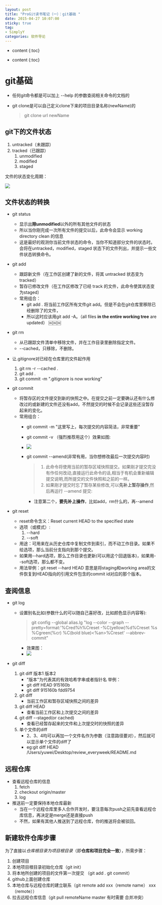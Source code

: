 ```yaml
---
layout: post
title: "ProGit读书笔记（一）：git基础 "
date: 2015-04-27 10:07:00
sticky: true
tag: 
- SimplyY
categories: 软件导论
---
```


* content
{:toc}


* content
{:toc}


# git基础
- 任何git命令都是可以加上 --help 的参数查阅相关命令的文档的

- git clone是可以自己定义clone下来的项目目录名称(newName)的

	> git clone url newName

## git下的文件状态
1. untracked（未跟踪）
2. tracked（已跟踪）
	1. unmodified
	2. modified
	3. staged
	
文件的状态变化周期：

![](https://raw.githubusercontent.com/SimplyY/review_everyweek/master/pro_git/git基础/文件状态变化周期.png)

## 文件状态的转换

- git status
	- 显示出**除unmodified**以外的所有其他文件的状态
	- 所以当你刚完成一次所有文件的提交以后，此命令会显示 working directory clean 的信息
	- 这是最好的观测你当前文件状态的命令，当你不知道部分文件的状态时。会将在untracked，modified，staged 状态下的文件列出，并提示一些文件状态转换命令。

- git add 
	- 跟踪新文件（在工作区创建了新的文件，将其 untracked 状态变为 tracked）
	- 暂存已修改文件（在工作区修改了已经 track 的文件，此命令使其状态变为staged）
 	- 常用组合：
 		- git add . 将当前工作区所有文件git add。但是不会在git仓库里移除已经删除了的文件，
 		- 所以这时应该用git add -A。（all files **in the
           entire working tree** are updated）
￼￼￼
- git rm
	- 从已跟踪文件清单中移除文件，并在工作目录里删除指定文件。
	- --cached，只移除，不删除。
- 让.gitignore对已经在仓库里的文件起作用
	1. git rm -r --cached .
	2. git add .
	3. git commit -m ".gitignore is now working"

- git commit
	- 将暂存区的文件提交到新的快照之中。在提交之前一定要确认还有什么修改过的或新建的文件还没有add，不然提交的时候不会记录这些还没暂存起来的变化。
	- 常用组合：
		- git commit -m "这里写上，每次提交的内容简洁，非常重要"
		- git commit -v （强烈推荐用这个）效果如图:
		- ![](https://raw.githubusercontent.com/SimplyY/review_everyweek/master/pro_git/git基础/git%20commit%20-v%20示例.png)
		- git commit --amend(非常有用，当你想修改最后一次提交内容时) 
			
			> 1. 此命令将使用当前的暂存区域快照提交。如果刚才提交完没有作任何改动,直接运行此命令的话,相当于有机会重新编辑提交说明,而所提交的文件快照和之前的一样。	
			> 2. 如果刚才提交时忘了暂存某些修改,可以**先补上暂存操作**,然后再运行 --amend 提交: 
			- 注意第二个，**要先补上操作**，比如add，rm什么的，再--amend

			
- git reset
	- reset命令含义：Reset current HEAD to the specified state
	- 选项（或模式）: 
		1. --hard 
		2. --soft
	- 用途：可用来在从历史仓库中复制文件到索引，而不动工作目录。如果不给选项，那么当前分支指向到那个提交。
	- 如果用--hard选项，那么工作目录也更新(可以用这个回退版本)，如果用--soft选项，那么都不变。
	- 用法举例：git reset --hard HEAD 意思是将staging和working area的文件恢复到HEAD指向的引用文件包含的commit id对应的那个版本。

## 查阅信息

- git log
	- 设置别名比如(参数什么的可以随自己喜好改，比如颜色显示内容等):
		
		> git config --global alias.lg "log --color --graph --pretty=format:'%Cred%h%Creset -%C(yellow)%d%Creset %s %Cgreen(%cr) %C(bold blue)<%an>%Creset' --abbrev-commit" 
		- 效果图：
		- ![](https://raw.githubusercontent.com/SimplyY/review_everyweek/master/pro_git/git基础/git%20lg%20别名效果示例.png)
		

- git diff
	1. git diff 版本1 版本2 
		- "版本"为代表其的有效哈希字串或者指针名 举例：
		- git diff HEAD 915160b
		- git diff 915160b fdd9754
	2. git diff
		- 当前工作区和暂存区域快照之间的差异 
	3. git diff HEAD
		- 查看当前工作区和上次提交之间的差异
	4. git diff --staged(or cached)
		- 查看已经暂存起来的文件和上次提交时的快照的差异
	5. 单个文件的diff
		- 2、3、4均可以再加一个文件名作为参数（注意路径要对），然后就可以显示单个文件的diff了
		- eg:git diff HEAD /Users/yuwei/Desktop/review_everyweek/README.md
		
	

## 远程仓库

- 查看远程仓库的信息
	1. fetch
	2. checkout origin/master
	3. log
- 推送前一定要保持本地仓库最新
	- 当在一个远程仓库里多人合作开发时，要注意每次push之前先查看远程仓库信息，再决定是merge还是直接push
	- 不然，如果有其他人推送到了远程仓库，你的推送将会被驳回。

## 新建软件仓库步骤

为了直接以*仓库根目录为项目根目录*（即**仓库和项目完全一致**），所需步骤：

1. 创建项目
2. 本地项目根目录初始化仓库（git init）
3. 将本地所创建的项目的文件第一次提交 （git add . git commit）
1. github上面创建仓库
3. 本地仓库与远程仓库的建立联系（git remote add xxx（remote name） xxx（remote））
4. 拉去远程仓库信息（git pull remoteName master 有时需要 合并冲突）


